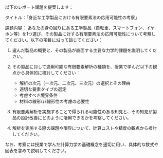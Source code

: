 以下のレポート課題を提案します：

タイトル：「身近な工学製品における有限要素法の応用可能性の考察」

課題内容：
あなたの身の回りにある工学製品（自転車、スマートフォン、イヤホン等）を1つ選び、その製品に対する有限要素法の応用可能性について考察してください。以下の項目に沿って論じてください：

1. 選んだ製品の概要と、その製品が直面する主要な力学的課題を説明してください。

2. その製品に対して適用可能な有限要素解析の種類を、授業で学んだ以下の観点から具体的に検討してください：
   - 解析の次元（一次元、二次元、三次元）の選択とその理由
   - 適切な要素タイプの選定
   - 考慮すべき境界条件
   - 材料の線形/非線形性の考慮の必要性

3. 有限要素解析を実施することで得られる可能性のある知見と、その知見が製品の設計改善にどのように活用できるかを考察してください。

4. 解析を実施する際の課題や限界について、計算コストや精度の観点から検討してください。

なお、考察には授業で学んだ計算力学の基礎概念を適切に用い、具体的な数式や図表を含めて説明してください。